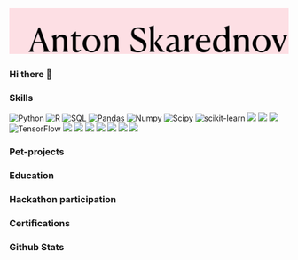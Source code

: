![](https://github.com/remarkASS97/remarkASS97/blob/main/ass.png)
### Hi there 👋
### Skills 
![Python](https://img.shields.io/badge/-Python-090909?style=for-the-badge&logo=python)
![R](https://img.shields.io/badge/-R-090909?style=for-the-badge&logo=r)
![SQL](https://img.shields.io/badge/-SQL-090909?style=for-the-badge&logo=mysql)
![Pandas](https://img.shields.io/badge/-Pandas-090909?style=for-the-badge&logo=pandas)
![Numpy](https://img.shields.io/badge/-Numpy-090909?style=for-the-badge&logo=Numpy)
![Scipy](https://img.shields.io/badge/-Scipy-090909?style=for-the-badge&logo=Scipy)
![scikit-learn](https://img.shields.io/badge/-scikit-learn-090909?style=for-the-badge&logo=Scikit-learn)
![](https://img.shields.io/badge/--090909?style=for-the-badge&logo=)
![](https://img.shields.io/badge/--090909?style=for-the-badge&logo=)
![](https://img.shields.io/badge/--090909?style=for-the-badge&logo=)
![TensorFlow](https://img.shields.io/badge/-TensorFlow-090909?style=for-the-badge&logo=tensorflow)
![](https://img.shields.io/badge/--090909?style=for-the-badge&logo=)
![](https://img.shields.io/badge/--090909?style=for-the-badge&logo=)
![](https://img.shields.io/badge/--090909?style=for-the-badge&logo=)
![](https://img.shields.io/badge/--090909?style=for-the-badge&logo=)
![](https://img.shields.io/badge/--090909?style=for-the-badge&logo=)
![](https://img.shields.io/badge/--090909?style=for-the-badge&logo=)
![](https://img.shields.io/badge/--090909?style=for-the-badge&logo=)

### Pet-projects 

### Education 


### Hackathon participation 

### Certifications 

### Github Stats 
